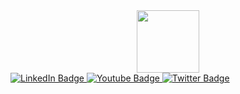 <div id="header" align="center">
  <img src="https://i.giphy.com/media/v1.Y2lkPTc5MGI3NjExdmJoc2lwcTF4YWx1NHE1d2luazJyeHFlNXA4NnQ3ZmF3Mmx5Z2FoMiZlcD12MV9pbnRlcm5hbF9naWZfYnlfaWQmY3Q9Zw/JqmupuTVZYaQX5s094/giphy.gif" width="100"/>
</div>
<div id="badges">
  <a href="https://www.linkedin.com/in/vadim-dzyuba">
    <img src="https://img.shields.io/badge/LinkedIn-blue?style=for-the-badge&logo=linkedin&logoColor=white" alt="LinkedIn Badge"/>
  </a>
  <a href="your-youtube-URL">
    <img src="https://img.shields.io/badge/YouTube-red?style=for-the-badge&logo=youtube&logoColor=white" alt="Youtube Badge"/>
  </a>
  <a href="https://www.t.me/@PRO100COD3">
    <img src="https://img.shields.io/badge/Twitter-blue?style=for-the-badge&logo=twitter&logoColor=white" alt="Twitter Badge"/>
  </a>
</div>
